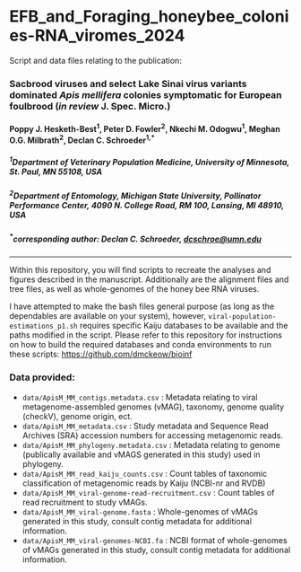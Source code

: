 # EFB_and_Foraging_honeybee_colonies-RNA_viromes_2024
Script and data files relating to the publication:
### Sacbrood viruses and select Lake Sinai virus variants dominated <i>Apis mellifera</i> colonies symptomatic for European foulbrood (<i>in review</i> J. Spec. Micro.)
#### Poppy J. Hesketh-Best<sup>1</sup>, Peter D. Fowler<sup>2</sup>, Nkechi M. Odogwu<sup>1</sup>, Meghan O.G. Milbrath<sup>2</sup>, Declan C. Schroeder<sup>1,*</sup>
##### <sup>1</sup>Department of Veterinary Population Medicine, University of Minnesota, St. Paul, MN 55108, USA
##### <sup>2</sup>Department of Entomology, Michigan State University, Pollinator Performance Center, 4090 N. College Road, RM 100, Lansing, MI 48910, USA
##### <sup>*</sup>corresponding author: Declan C. Schroeder, dcschroe@umn.edu

---------------

Within this repository, you will find scripts to recreate the analyses and figures described in the manuscript. Additionally are the alignment files and tree files, as well as whole-genomes of the honey bee RNA viruses.

I have attempted to make the bash files general purpose (as long as the dependables are available on your system), however, <code>viral-population-estimations_p1.sh</code> requires specific Kaiju databases to be available and the paths modified in the script. Please refer to this repository for instructions on how to build the required databases and conda environments to run these scripts: https://github.com/dmckeow/bioinf

### Data provided:
- <code>data/ApisM_MM_contigs.metadata.csv</code> : Metadata relating to viral metagenome-assembled genomes (vMAG), taxonomy, genome quality (checkV), genome origin, ect.
- <code>data/ApisM_MM_metadata.csv</code> : Study metadata and Sequence Read Archives (SRA) accession numbers for accessing metagenomic reads.
- <code>data/ApisM_MM_phylogeny.metadata.csv</code> : Metadata relating to genome (publically available and vMAGS generated in this study) used in phylogeny.
- <code>data/ApisM_MM_read_kaiju_counts.csv</code> : Count tables of taxonomic classification of metagenomic reads by Kaiju (NCBI-nr and RVDB)
- <code>data/ApisM_MM_viral-genome-read-recruitment.csv</code> : Count tables of read recruitment to study vMAGs.
- <code>data/ApisM_MM_viral-genome.fasta</code> : Whole-genomes of vMAGs generated in this study, consult contig metadata for additional information.
- <code>data/ApisM_MM_viral-genomes-NCBI.fa</code> : NCBI format of whole-genomes of vMAGs generated in this study, consult contig metadata for additional information.
